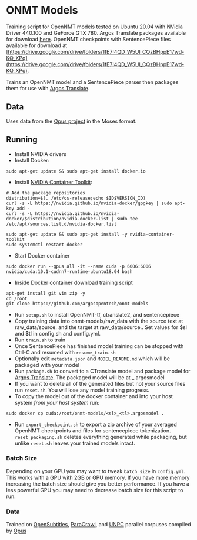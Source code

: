 # ONMT Models

Training script for OpenNMT models tested on Ubuntu 20.04 with NVidia Driver 440.100 and GeForce GTX 780. Argos Translate packages available for download [here](https://drive.google.com/drive/folders/11wxM3Ze7NCgOk_tdtRjwet10DmtvFu3i). OpenNMT checkpoints with SentencePiece files available for download at [https://drive.google.com/drive/folders/1fE7I4QD_W5Ul_CQzBHppE17wd-KQ_XPq](https://drive.google.com/drive/folders/1fE7I4QD_W5Ul_CQzBHppE17wd-KQ_XPq).

Trains an OpenNMT model and a SentencePiece parser then packages them for use with [Argos Translate](https://github.com/argosopentech/argos-translate). 

## Data
Uses data from the [Opus project](http://opus.nlpl.eu/) in the Moses format.

## Running
- Install NVIDIA drivers
- Install Docker:
```
sudo apt-get update && sudo apt-get install docker.io
```
- Install [NVIDIA Container Toolkit](https://github.com/NVIDIA/nvidia-docker):
```
# Add the package repositories
distribution=$(. /etc/os-release;echo $ID$VERSION_ID)
curl -s -L https://nvidia.github.io/nvidia-docker/gpgkey | sudo apt-key add -
curl -s -L https://nvidia.github.io/nvidia-docker/$distribution/nvidia-docker.list | sudo tee /etc/apt/sources.list.d/nvidia-docker.list

sudo apt-get update && sudo apt-get install -y nvidia-container-toolkit
sudo systemctl restart docker
```
- Start Docker container 
```
sudo docker run --gpus all -it --name cuda -p 6006:6006 nvidia/cuda:10.1-cudnn7-runtime-ubuntu18.04 bash
```
- Inside Docker container download training script 
```
apt-get install git vim zip -y
cd /root
git clone https://github.com/argosopentech/onmt-models
```
- Run ```setup.sh``` to install OpenNMT-tf, ctranslate2, and sentencepiece
- Copy training data into onmt-models/raw_data with the source text at raw_data/source.<sl> and the target at raw_data/source.<tl>. Set values for $sl and $tl in config.sh and config.yml. 
- Run ```train.sh``` to train
- Once SentencePiece has finished model training can be stopped with Ctrl-C and resumed with ```resume_train.sh```
- Optionally edit ```metadata.json``` and ```MODEL_README.md``` which will be packaged with your model
- Run ```package.sh``` to convert to a CTranslate model and package model for [Argos Translate](https://github.com/argosopentech/argos-translate). The packaged model will be at <sl>_<tl>.argosmodel
- If you want to delete all of the generated files but not your source files run ```reset.sh```. You will lose any model training progress.
- To copy the model out of the docker container and into your host system *from your host system* run:
```
sudo docker cp cuda:/root/onmt-models/<sl>_<tl>.argosmodel .
```
- Run ```export_checkpoint.sh``` to export a zip archive of your averaged OpenNMT checkpoints and files for sentencepiece tokenization. ```reset_packaging.sh``` deletes everything generated while packaging, but unlike ```reset.sh``` leaves your trained models intact.

### Batch Size
Depending on your GPU you may want to tweak ```batch_size``` in ```config.yml```. This works with a GPU with 2GB or GPU memory. If you have more memory increasing the batch size should give you better performance. If you have a less powerful GPU you may need to decrease batch size for this script to run.

### Data
Trained on [OpenSubtitles](opus.nlpl.eu/OpenSubtitles.php), [ParaCrawl](http://opus.nlpl.eu/ParaCrawl.php), and [UNPC](http://opus.nlpl.eu/UNPC.php) parallel corpuses compiled by [Opus](http://opus.nlpl.eu/index.php)
 
